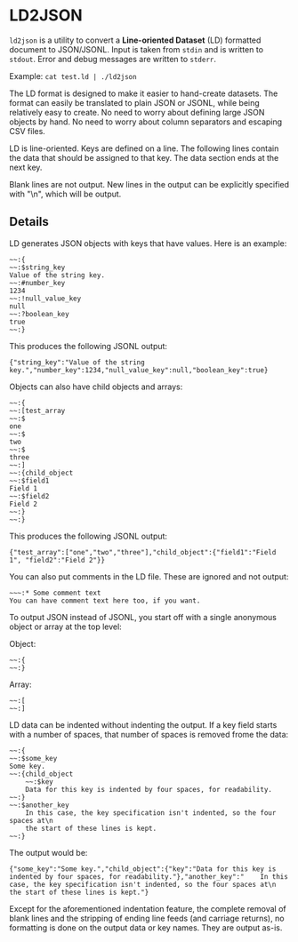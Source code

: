 # LD2JSON

`ld2json` is a utility to convert a **Line-oriented Dataset** (LD) formatted
document to JSON/JSONL. Input is taken from `stdin` and is written to `stdout`.
Error and debug messages are written to `stderr`.

Example: `cat test.ld | ./ld2json`

The LD format is designed to make it easier to hand-create datasets. The format
can easily be translated to plain JSON or JSONL, while being relatively easy to
create. No need to worry about defining large JSON objects by hand. No need to
worry about column separators and escaping CSV files.

LD is line-oriented. Keys are defined on a line. The following lines contain the
data that should be assigned to that key. The data section ends at the next key.

Blank lines are not output. New lines in the output can be explicitly specified
with "\n", which will be output.

## Details

LD generates JSON objects with keys that have values. Here is an example:

```
~~:{
~~:$string_key
Value of the string key.
~~:#number_key
1234
~~:!null_value_key
null
~~:?boolean_key
true
~~:}
```

This produces the following JSONL output:

`{"string_key":"Value of the string key.","number_key":1234,"null_value_key":null,"boolean_key":true}`

Objects can also have child objects and arrays:

```
~~:{
~~:[test_array
~~:$
one
~~:$
two
~~:$
three
~~:]
~~:{child_object
~~:$field1
Field 1
~~:$field2
Field 2
~~:}
~~:}
```

This produces the following JSONL output:

`{"test_array":["one","two","three"],"child_object":{"field1":"Field 1",
"field2":"Field 2"}}`

You can also put comments in the LD file. These are ignored and not output:

```
~~~:* Some comment text
You can have comment text here too, if you want.
```

To output JSON instead of JSONL, you start off with a single anonymous object or
array at the top level:

Object:
```
~~:{
~~:}
```

Array:
```
~~:[
~~:]
```

LD data can be indented without indenting the output. If a key field starts with
a number of spaces, that number of spaces is removed frome the data:
```
~~:{
~~:$some_key
Some key.
~~:{child_object
    ~~:$key
    Data for this key is indented by four spaces, for readability.
~~:}
~~:$another_key
    In this case, the key specification isn't indented, so the four spaces at\n
    the start of these lines is kept.
~~:}
```

The output would be:

`{"some_key":"Some key.","child_object":{"key":"Data for this key is indented by
four spaces, for readability."},"another_key":"    In this case, the key
specification isn't indented, so the four spaces at\n    the start of these
lines is kept."}`

Except for the aforementioned indentation feature, the complete removal of
blank lines and the stripping of ending line feeds (and carriage returns), no
formatting is done on the output data or key names. They are output as-is.
